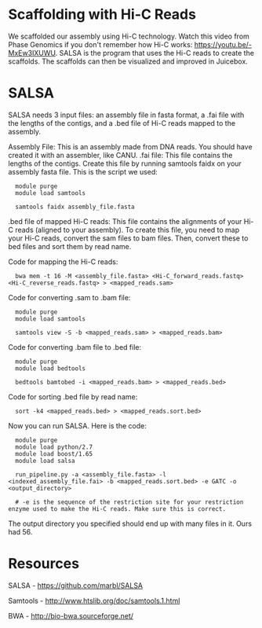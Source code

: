 # Scaffolding with Hi-C Reads
We scaffolded our assembly using Hi-C technology.  Watch this video from Phase Genomics if you don't remember how Hi-C works: https://youtu.be/-MxEw3IXUWU. SALSA is the program that uses the Hi-C reads to create the scaffolds. The scaffolds can then be visualized and improved in Juicebox.

# SALSA 
SALSA needs 3 input files: an assembly file in fasta format, a .fai file with the lengths of the contigs, and a .bed file of Hi-C reads mapped to the assembly. 
  
  Assembly File: This is an assembly made from DNA reads.  You should have created it with an assembler, like CANU.
  .fai file: This file contains the lengths of the contigs.  Create this file by running samtools faidx on your assembly fasta file. This is the script we used:
        
      module purge
      module load samtools

      samtools faidx assembly_file.fasta
  
  .bed file of mapped Hi-C reads: This file contains the alignments of your Hi-C reads (aligned to your assembly). To create this file, you need to map your Hi-C reads, convert the sam files to bam files. Then, convert these to bed files and sort them by read name.
  
   Code for mapping the Hi-C reads: 
    
      bwa mem -t 16 -M <assembly_file.fasta> <Hi-C_forward_reads.fastq> <Hi-C_reverse_reads.fastq> > <mapped_reads.sam>
   
   Code for converting .sam to .bam file:
   
      module purge
      module load samtools

      samtools view -S -b <mapped_reads.sam> > <mapped_reads.bam>
   
   Code for converting .bam file to .bed file:
      
      module purge
      module load bedtools

      bedtools bamtobed -i <mapped_reads.bam> > <mapped_reads.bed>
      
   Code for sorting .bed file by read name:
   
      sort -k4 <mapped_reads.bed> > <mapped_reads.sort.bed>
    
      
      
Now you can run SALSA. Here is the code:

      module purge    
      module load python/2.7
      module load boost/1.65
      module load salsa

      run_pipeline.py -a <assembly_file.fasta> -l <indexed_assembly_file.fai> -b <mapped_reads.sort.bed> -e GATC -o <output_directory>
      
      # -e is the sequence of the restriction site for your restriction enzyme used to make the Hi-C reads. Make sure this is correct.
   
   The output directory you specified should end up with many files in it. Ours had 56.
   
# Resources
  SALSA - https://github.com/marbl/SALSA
  
  Samtools - http://www.htslib.org/doc/samtools.1.html
  
  BWA - http://bio-bwa.sourceforge.net/

